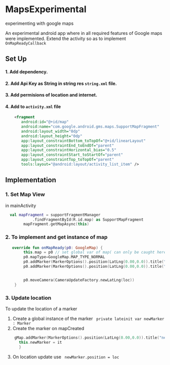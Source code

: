 # MapsExperimental
experimenting with google maps

An experimental android app where in all required features of Google maps were implemented.
Extend the activity so as to implement `OnMapReadyCallback` 

## Set Up
 #### 1. Add dependency.
 #### 2. Add Api Key as String in string res `string.xml` file.
 #### 3. Add permisions of location and internet.
 #### 4. Add to `activity.xml` file
 ```xml
     <fragment
        android:id="@+id/map"
        android:name="com.google.android.gms.maps.SupportMapFragment"
        android:layout_width="0dp"
        android:layout_height="0dp"
        app:layout_constraintBottom_toTopOf="@+id/linearLayout"
        app:layout_constraintEnd_toEndOf="parent"
        app:layout_constraintHorizontal_bias="0.5"
        app:layout_constraintStart_toStartOf="parent"
        app:layout_constraintTop_toTopOf="parent"
        tools:layout="@android:layout/activity_list_item" />
```
## Implementation
### 1. Set Map View
  in mainActivity
```kotlin
  val mapFragment = supportFragmentManager
            .findFragmentById(R.id.map) as SupportMapFragment
        mapFragment.getMapAsync(this)
```

### 2. To implement and get instance of map
```kotlin
   override fun onMapReady(p0: GoogleMap) {
        this.map = p0 // set global var of map( can only be caught here)
        p0.mapType=GoogleMap.MAP_TYPE_NORMAL
        p0.addMarker(MarkerOptions().position(LatLng(0.00,0.0)).title("my"))?.let{ this.myMarker = it} // add my marker
        p0.addMarker(MarkerOptions().position(LatLng(0.00,0.0)).title("new"))?.let{this.newMarker = it} // add test marker


        p0.moveCamera(CameraUpdateFactory.newLatLng(loc))
    }
```
### 3. Update location
 To update the location of a marker 
  1. Create a global instance of the marker ``  private lateinit var newMarker : Marker ``
  2. Create the marker on mapCreated 
  ```kotlin
      gMap.addMarker(MarkerOptions().position(LatLng(0.00,0.0)).title("new"))?.let{
        this.newMarker = it
        }
   ```
  3. On location update use ``  newMarker.position = loc ``

